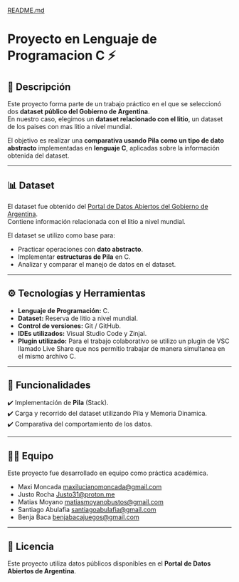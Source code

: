[README.md](https://github.com/user-attachments/files/22561615/README.md)
# Proyecto en Lenguaje de Programacion C ⚡

## 📌 Descripción  
Este proyecto forma parte de un trabajo práctico en el que se seleccionó dos **dataset público del Gobierno de Argentina**.  
En nuestro caso, elegimos un **dataset relacionado con el litio**, un dataset de los paises con mas litio a nivel mundial.  

El objetivo es realizar una **comparativa usando Pila como un tipo de dato abstracto** implementadas en **lenguaje C**, aplicadas sobre la información obtenida del dataset.  

---

## 📊 Dataset  
El dataset fue obtenido del [Portal de Datos Abiertos del Gobierno de Argentina](https://datos.gob.ar/).  
Contiene información relacionada con el litio a nivel mundial.  

El dataset se utilizo como base para:  
- Practicar operaciones con **dato abstracto**.  
- Implementar **estructuras de Pila** en C.  
- Analizar y comparar el manejo de datos en el dataset.  

---

## ⚙️ Tecnologías y Herramientas  
- **Lenguaje de Programación:** C.  
- **Dataset:** Reserva de litio a nivel mundial.   
- **Control de versiones:** Git / GitHub.  
- **IDEs utilizados:** Visual Studio Code y Zinjal.
- **Plugin utilizado:** Para el trabajo colaborativo se utilizo un plugin de VSC llamado Live Share que nos permitio trabajar de manera simultanea en el mismo archivo C.

---

## 🧩 Funcionalidades  
✔️ Implementación de **Pila** (Stack).    
✔️ Carga y recorrido del dataset utilizando Pila y Memoria Dinamica.  
✔️ Comparativa del comportamiento de los datos.  

---

## 👨‍💻 Equipo  
Este proyecto fue desarrollado en equipo como práctica académica.  
- Maxi Moncada maxilucianomoncada@gmail.com
- Justo Rocha Justo31@proton.me
- Matias Moyano matiasmoyanobustos@gmail.com
- Santiago Abulafia santiagoabulafia@gmail.com
- Benja Baca benjabacajuegos@gmail.com
---

## 📜 Licencia  
Este proyecto utiliza datos públicos disponibles en el **Portal de Datos Abiertos de Argentina**.  
